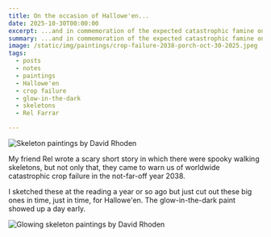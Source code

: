 ```yaml
---
title: On the occasion of Hallowe'en...
date: 2025-10-30T00:00:00
excerpt: ...and in commemoration of the expected catastrophic famine on Earth in 2038.
summary: ...and in commemoration of the expected catastrophic famine on Earth in 2038.
image: /static/img/paintings/crop-failure-2038-porch-oct-30-2025.jpeg
tags:
  - posts
  - notes
  - paintings
  - Hallowe'en
  - crop failure
  - glow-in-the-dark
  - skeletons
  - Rel Farrar

---
```


![Skeleton paintings by David Rhoden](/static/img/paintings/crop-failure-2038-porch-oct-30-2025.jpeg)

My friend Rel wrote a scary short story in which there were spooky walking skeletons, but not only that, they came to warn us of worldwide catastrophic crop failure in the not-far-off year 2038.

I sketched these at the reading a year or so ago but just cut out these big ones in time, just in time, for Hallowe'en. The glow-in-the-dark paint showed up a day early.

![Glowing skeleton paintings by David Rhoden](/static/img/paintings/crop-failure-2038-porch-glowing-oct-30-2025.jpeg)